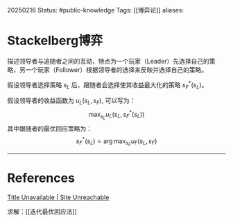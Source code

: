 20250216
Status: #public-knowledge
Tags: [[博弈论]]
aliases: 
# Stackelberg博弈
描述领导者与追随者之间的互动，特点为一个玩家（Leader）先选择自己的策略，另一个玩家（Follower）根据领导者的选择来反映并选择自己的策略。

假设领导者选择策略 $s_L$ 后，跟随者会选择使其收益最大化的策略 $s_{F}^*(s_{L})$。

假设领导者的收益函数为 $u_L(s_{L},s_{F})$, 可以写为：$$
\max_{s_{L}} u_{L} (s_{L}, s_{F}^*(s_{L}))
$$
其中跟随者的最优回应策略为：
$$
s_{F}^*(s_{L}) = \arg \max_{s_{F}} u_{F}(s_{L}, s_{F})
$$










---
# References
[Title Unavailable \| Site Unreachable](https://zhuanlan.zhihu.com/p/662019174)

求解：[[迭代最优回应法]]
